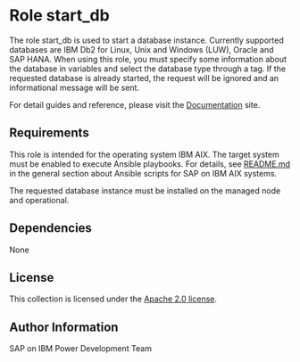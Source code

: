 # Role start_db

The role start_db is used to start a database instance. Currently supported databases are IBM Db2 for Linux, Unix and Windows (LUW), Oracle and SAP HANA. When using this role, you must specify some information about the database in variables and select the database type through a tag. If the requested database is already started, the request will be ignored and an informational message will be sent.

For detail guides and reference, please visit the <a href="https://ibm.github.io/ansible-power-aix-sap/">Documentation</a> site.

## Requirements

This role is intended for the operating system IBM AIX. The target system must be enabled to execute Ansible playbooks. For details, see [README.md](../../README.md) in the general section about Ansible scripts for SAP on IBM AIX systems.

The requested database instance must be installed on the managed node and operational.

## Dependencies

None

## License

This collection is licensed under the [Apache 2.0 license](http://www.apache.org/licenses/LICENSE-2.0).

## Author Information

SAP on IBM Power Development Team
